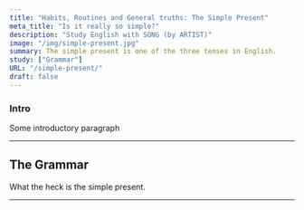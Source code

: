 ```yaml
---
title: "Habits, Routines and General truths: The Simple Present"
meta_title: "Is it really so simple?"
description: "Study English with SONG (by ARTIST)"
image: "/img/simple-present.jpg"
summary: The simple present is one of the three tenses in English.
study: ["Grammar"]
URL: "/simple-present/"
draft: false
---
```


### Intro 

Some introductory paragraph 

<hr>

## The Grammar

What the heck is the simple present. 

<hr>
